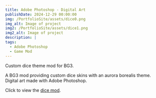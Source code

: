 ```yaml
---
title: Adobe Photoshop - Digital Art
publishDate: 2024-12-29 00:00:00
img: /PortfolioSite/assets/dice0.png
img_alt: Image of project
img2: /PortfolioSite/assets/dice1.png
img2_alt: Image of project
description: |
tags:
  - Adobe Photoshop
  - Game Mod
---
```


Custom dice theme mod for BG3.

A BG3 mod providing custom dice skins with an aurora borealis theme. Digital art made with Adobe Photoshop.

Click to view the <a href="https://www.nexusmods.com/baldursgate3/mods/2158">dice mod</a>.